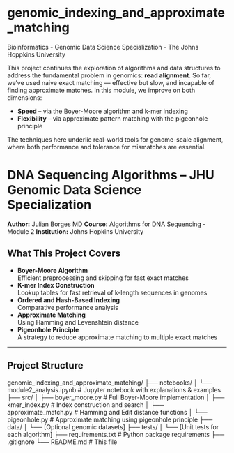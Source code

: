 # genomic_indexing_and_approximate_matching
Bioinformatics - Genomic Data Science Specialization - The Johns Hoppkins University

This project continues the exploration of algorithms and data structures to address the fundamental problem in genomics: **read alignment**.
So far, we’ve used naive exact matching — effective but slow, and incapable of finding approximate matches. In this module, we improve on both dimensions:

- **Speed** – via the Boyer-Moore algorithm and k-mer indexing  
- **Flexibility** – via approximate pattern matching with the pigeonhole principle

The techniques here underlie real-world tools for genome-scale alignment, where both performance and tolerance for mismatches are essential.

# DNA Sequencing Algorithms – JHU Genomic Data Science Specialization

**Author:** Julian Borges MD
**Course:** Algorithms for DNA Sequencing - Module 2
**Institution:** Johns Hopkins University  

## What This Project Covers

- **Boyer-Moore Algorithm**  
  Efficient preprocessing and skipping for fast exact matches
- **K-mer Index Construction**  
  Lookup tables for fast retrieval of k-length sequences in genomes
- **Ordered and Hash-Based Indexing**  
  Comparative performance analysis
- **Approximate Matching**  
  Using Hamming and Levenshtein distance
- **Pigeonhole Principle**  
  A strategy to reduce approximate matching to multiple exact matches

---

## Project Structure

genomic_indexing_and_approximate_matching/
├── notebooks/
│ └── module2_analysis.ipynb # Jupyter notebook with explanations & examples
├── src/
│ ├── boyer_moore.py         # Full Boyer-Moore implementation
│ ├── kmer_index.py          # Index construction and search
│ ├── approximate_match.py   # Hamming and Edit distance functions
│ └── pigeonhole.py          # Approximate matching using pigeonhole principle
├── data/
│ └── [Optional genomic datasets]
├── tests/
│ └── [Unit tests for each algorithm]
├── requirements.txt         # Python package requirements
├── .gitignore
└── README.md                # This file
